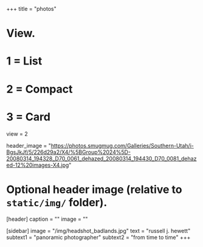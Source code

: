+++
title = "photos"

# View.
#   1 = List
#   2 = Compact
#   3 = Card
view = 2

header_image = "https://photos.smugmug.com/Galleries/Southern-Utah/i-BgsJkJf/5/226d29a2/X4/%5BGroup%2024%5D-20080314_194328_D70_0061_dehazed_20080314_194430_D70_0081_dehazed-12%20images-X4.jpg"

# Optional header image (relative to `static/img/` folder).
[header]
  caption = ""
  image = ""


[sidebar]
  image = "/img/headshot_badlands.jpg"
  text = "russell j. hewett"
  subtext1 = "panoramic photographer"
  subtext2 = "from time to time"
+++
